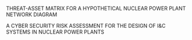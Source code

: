 THREAT-ASSET MATRIX FOR A HYPOTHETICAL NUCLEAR POWER PLANT NETWORK DIAGRAM

A CYBER SECURITY RISK ASSESSMENT FOR THE DESIGN OF I&C SYSTEMS IN NUCLEAR POWER PLANTS
